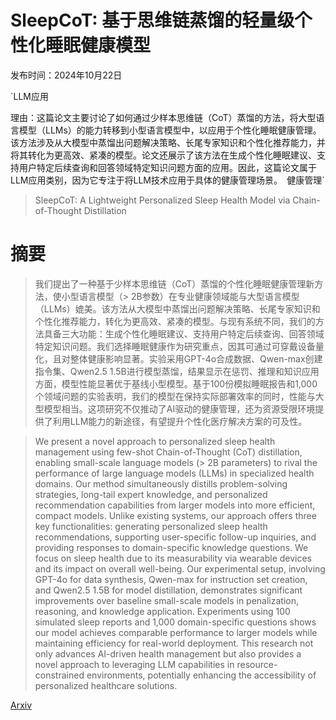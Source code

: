 # SleepCoT: 基于思维链蒸馏的轻量级个性化睡眠健康模型

发布时间：2024年10月22日

`LLM应用

理由：这篇论文主要讨论了如何通过少样本思维链（CoT）蒸馏的方法，将大型语言模型（LLMs）的能力转移到小型语言模型中，以应用于个性化睡眠健康管理。该方法涉及从大模型中蒸馏出问题解决策略、长尾专家知识和个性化推荐能力，并将其转化为更高效、紧凑的模型。论文还展示了该方法在生成个性化睡眠建议、支持用户特定后续查询和回答领域特定知识问题方面的应用。因此，这篇论文属于LLM应用类别，因为它专注于将LLM技术应用于具体的健康管理场景。` `健康管理`

> SleepCoT: A Lightweight Personalized Sleep Health Model via Chain-of-Thought Distillation

# 摘要

> 我们提出了一种基于少样本思维链（CoT）蒸馏的个性化睡眠健康管理新方法，使小型语言模型（> 2B参数）在专业健康领域能与大型语言模型（LLMs）媲美。该方法从大模型中蒸馏出问题解决策略、长尾专家知识和个性化推荐能力，转化为更高效、紧凑的模型。与现有系统不同，我们的方法具备三大功能：生成个性化睡眠建议、支持用户特定后续查询、回答领域特定知识问题。我们选择睡眠健康作为研究重点，因其可通过可穿戴设备量化，且对整体健康影响显著。实验采用GPT-4o合成数据、Qwen-max创建指令集、Qwen2.5 1.5B进行模型蒸馏，结果显示在惩罚、推理和知识应用方面，模型性能显著优于基线小型模型。基于100份模拟睡眠报告和1,000个领域问题的实验表明，我们的模型在保持实际部署效率的同时，性能与大型模型相当。这项研究不仅推动了AI驱动的健康管理，还为资源受限环境提供了利用LLM能力的新途径，有望提升个性化医疗解决方案的可及性。

> We present a novel approach to personalized sleep health management using few-shot Chain-of-Thought (CoT) distillation, enabling small-scale language models (> 2B parameters) to rival the performance of large language models (LLMs) in specialized health domains. Our method simultaneously distills problem-solving strategies, long-tail expert knowledge, and personalized recommendation capabilities from larger models into more efficient, compact models. Unlike existing systems, our approach offers three key functionalities: generating personalized sleep health recommendations, supporting user-specific follow-up inquiries, and providing responses to domain-specific knowledge questions. We focus on sleep health due to its measurability via wearable devices and its impact on overall well-being. Our experimental setup, involving GPT-4o for data synthesis, Qwen-max for instruction set creation, and Qwen2.5 1.5B for model distillation, demonstrates significant improvements over baseline small-scale models in penalization, reasoning, and knowledge application. Experiments using 100 simulated sleep reports and 1,000 domain-specific questions shows our model achieves comparable performance to larger models while maintaining efficiency for real-world deployment. This research not only advances AI-driven health management but also provides a novel approach to leveraging LLM capabilities in resource-constrained environments, potentially enhancing the accessibility of personalized healthcare solutions.

[Arxiv](https://arxiv.org/abs/2410.16924)